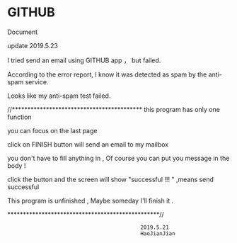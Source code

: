 # GITHUB 
Document

update  2019.5.23

I tried send an  email using GITHUB app ， but failed. 

According to the error report, I know it was detected as spam by the anti-spam service.

Looks like my anti-spam test failed.

//******************************************
this program has only one function 

you can focus on the last page 

click on FINISH button will send an email to my mailbox 

 you don't have to fill anything in , Of course you can put you message  in the body !
 
 click the button and the screen will show "successful !!! " ,means send successful 
 
 This program is unfinished , Maybe someday I'll finish it .
 
 *************************************************//
 
                                              2019.5.21
                                              HaoJianJian
